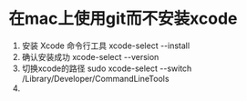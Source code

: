 # 在mac上使用git而不安装xcode
1. 安装 Xcode 命令行工具 xcode-select --install
2. 确认安装成功 xcode-select --version
3. 切换xcode的路径 sudo xcode-select --switch /Library/Developer/CommandLineTools
4. 